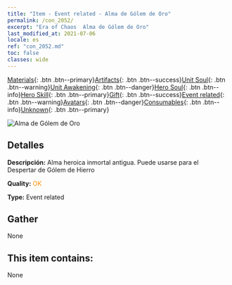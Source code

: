 ```yaml
---
title: "Item - Event related - Alma de Gólem de Oro"
permalink: /con_2052/
excerpt: "Era of Chaos  Alma de Gólem de Oro"
last_modified_at: 2021-07-06
locale: es
ref: "con_2052.md"
toc: false
classes: wide
---
```

 [Materials](/ItemsES/){: .btn .btn--primary}[Artifacts](/ItemsES/Artifacts/){: .btn .btn--success}[Unit Soul](/ItemsES/UnitSoul/){: .btn .btn--warning}[Unit Awakening](/ItemsES/UnitAwakening/){: .btn .btn--danger}[Hero Soul](/ItemsES/HeroSoul/){: .btn .btn--info}[Hero Skill](/ItemsES/HeroSkill/){: .btn .btn--primary}[Gift](/ItemsES/Gift/){: .btn .btn--success}[Event related](/ItemsES/Events/){: .btn .btn--warning}[Avatars](/ItemsES/Avatars/){: .btn .btn--danger}[Consumables](/ItemsES/Consumables/){: .btn .btn--info}[Unknown](/ItemsES/Unknown/){: .btn .btn--primary}

 ![Alma de Gólem de Oro](/images/t/juexing_603.jpg)

## Detalles
 **Descripción:** Alma heroica inmortal antigua. Puede usarse para el Despertar de Gólem de Hierro

 **Quality:** <span style="color: #FF8C00">OK</span>

 **Type:** Event related

## Gather

  None

## This item contains:

  None

